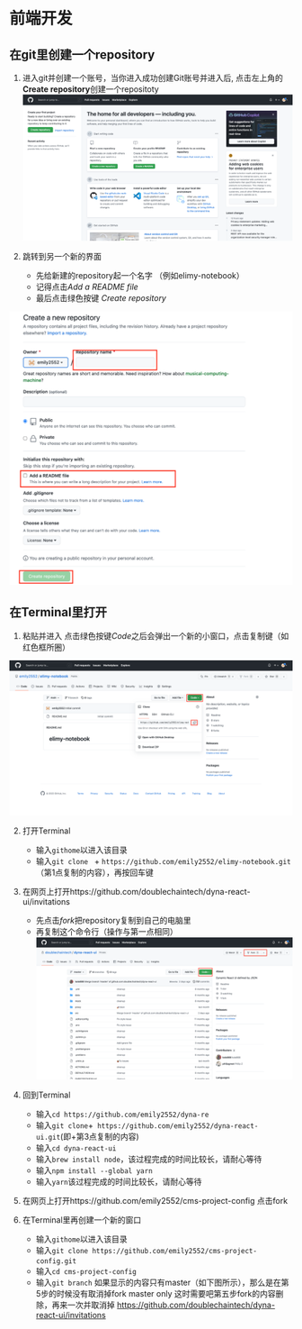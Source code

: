 
# 前端开发 #



## 在git里创建一个repository ##

1. 进入git并创建一个账号，当你进入成功创建Git账号并进入后, 点击左上角的**Create repository**创建一个repositoty
![](images/RC-1.png)

2. 跳转到另一个新的界面  
    + 先给新建的repository起一个名字 （例如elimy-notebook） 
    + 记得点击*Add a README file*  
    + 最后点击绿色按键 *Create repository*    
    
![](images/RC-2.png)  



## 在Terminal里打开 ## 

1. 粘贴并进入
    点击绿色按键*Code*之后会弹出一个新的小窗口，点击复制键（如红色框所圈） 
    
![](images/RC-3.png)


2. 打开Terminal
    + 输入`githome`以进入该目录
    + 输入`git clone ` + `https://github.com/emily2552/elimy-notebook.git`（第1点复制的内容），再按回车键  


3. 在网页上打开https://github.com/doublechaintech/dyna-react-ui/invitations 
    + 先点击*fork*把repository复制到自己的电脑里  
    + 再复制这个命令行（操作与第一点相同）
![](images/RC-4.png)


4. 回到Terminal
    + 输入`cd https://github.com/emily2552/dyna-re`   
    + 输入`git clone`+` https://github.com/emily2552/dyna-react-ui.git`(即+第3点复制的内容)
    + 输入`cd dyna-react-ui`
    + 输入`brew install node`，该过程完成的时间比较长，请耐心等待
    + 输入`npm install --global yarn`
    + 输入`yarn`该过程完成的时间比较长，请耐心等待
    

5. 在网页上打开https://github.com/emily2552/cms-project-config
    点击fork


6. 在Terminal里再创建一个新的窗口
    + 输入`githome`以进入该目录
    + 输入`git clone https://github.com/emily2552/cms-project-config.git`
    + 输入`cd cms-project-config `
    + 输入`git branch`
        如果显示的内容只有master（如下图所示），那么是在第5步的时候没有取消掉fork master only
        这时需要吧第五步fork的内容删除，再来一次并取消掉
 https://github.com/doublechaintech/dyna-react-ui/invitations